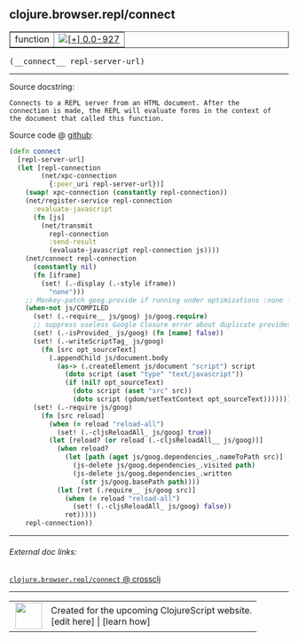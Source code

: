 ## clojure.browser.repl/connect



 <table border="1">
<tr>
<td>function</td>
<td><a href="https://github.com/cljsinfo/cljs-api-docs/tree/0.0-927"><img valign="middle" alt="[+] 0.0-927" title="Added in 0.0-927" src="https://img.shields.io/badge/+-0.0--927-lightgrey.svg"></a> </td>
</tr>
</table>


 <samp>
(__connect__ repl-server-url)<br>
</samp>

---





Source docstring:

```
Connects to a REPL server from an HTML document. After the
connection is made, the REPL will evaluate forms in the context of
the document that called this function.
```


Source code @ [github](https://github.com/clojure/clojurescript/blob/r3058/src/cljs/clojure/browser/repl.cljs#L112-L160):

```clj
(defn connect
  [repl-server-url]
  (let [repl-connection
        (net/xpc-connection
          {:peer_uri repl-server-url})]
    (swap! xpc-connection (constantly repl-connection))
    (net/register-service repl-connection
      :evaluate-javascript
      (fn [js]
        (net/transmit
          repl-connection
          :send-result
          (evaluate-javascript repl-connection js))))
    (net/connect repl-connection
      (constantly nil)
      (fn [iframe]
        (set! (.-display (.-style iframe))
          "none")))
    ;; Monkey-patch goog.provide if running under optimizations :none - David
    (when-not js/COMPILED
      (set! (.-require__ js/goog) js/goog.require)
      ;; suppress useless Google Closure error about duplicate provides
      (set! (.-isProvided_ js/goog) (fn [name] false))
      (set! (.-writeScriptTag_ js/goog)
        (fn [src opt_sourceText]
          (.appendChild js/document.body
            (as-> (.createElement js/document "script") script
              (doto script (aset "type" "text/javascript"))
              (if (nil? opt_sourceText)
                (doto script (aset "src" src))
                (doto script (gdom/setTextContext opt_sourceText)))))))
      (set! (.-require js/goog)
        (fn [src reload]
          (when (= reload "reload-all")
            (set! (.-cljsReloadAll_ js/goog) true))
          (let [reload? (or reload (.-cljsReloadAll__ js/goog))]
            (when reload?
              (let [path (aget js/goog.dependencies_.nameToPath src)]
                (js-delete js/goog.dependencies_.visited path)
                (js-delete js/goog.dependencies_.written
                  (str js/goog.basePath path))))
            (let [ret (.require__ js/goog src)]
              (when (= reload "reload-all")
                (set! (.-cljsReloadAll_ js/goog) false))
              ret)))))
    repl-connection))
```

<!--
Repo - tag - source tree - lines:

 <pre>
clojurescript @ r3058
└── src
    └── cljs
        └── clojure
            └── browser
                └── <ins>[repl.cljs:112-160](https://github.com/clojure/clojurescript/blob/r3058/src/cljs/clojure/browser/repl.cljs#L112-L160)</ins>
</pre>

-->

---



###### External doc links:

[`clojure.browser.repl/connect` @ crossclj](http://crossclj.info/fun/clojure.browser.repl.cljs/connect.html)<br>

---

 <table>
<tr><td>
<img valign="middle" align="right" width="48px" src="http://i.imgur.com/Hi20huC.png">
</td><td>
Created for the upcoming ClojureScript website.<br>
[edit here] | [learn how]
</td></tr></table>

[edit here]:https://github.com/cljsinfo/cljs-api-docs/blob/master/cljsdoc/clojure.browser.repl/connect.cljsdoc
[learn how]:https://github.com/cljsinfo/cljs-api-docs/wiki/cljsdoc-files

<!--

This information was too distracting to show to readers, but I'll leave it
commented here since it is helpful to:

- pretty-print the data used to generate this document
- and show how to retrieve that data



The API data for this symbol:

```clj
{:ns "clojure.browser.repl",
 :name "connect",
 :signature ["[repl-server-url]"],
 :history [["+" "0.0-927"]],
 :type "function",
 :full-name-encode "clojure.browser.repl/connect",
 :source {:code "(defn connect\n  [repl-server-url]\n  (let [repl-connection\n        (net/xpc-connection\n          {:peer_uri repl-server-url})]\n    (swap! xpc-connection (constantly repl-connection))\n    (net/register-service repl-connection\n      :evaluate-javascript\n      (fn [js]\n        (net/transmit\n          repl-connection\n          :send-result\n          (evaluate-javascript repl-connection js))))\n    (net/connect repl-connection\n      (constantly nil)\n      (fn [iframe]\n        (set! (.-display (.-style iframe))\n          \"none\")))\n    ;; Monkey-patch goog.provide if running under optimizations :none - David\n    (when-not js/COMPILED\n      (set! (.-require__ js/goog) js/goog.require)\n      ;; suppress useless Google Closure error about duplicate provides\n      (set! (.-isProvided_ js/goog) (fn [name] false))\n      (set! (.-writeScriptTag_ js/goog)\n        (fn [src opt_sourceText]\n          (.appendChild js/document.body\n            (as-> (.createElement js/document \"script\") script\n              (doto script (aset \"type\" \"text/javascript\"))\n              (if (nil? opt_sourceText)\n                (doto script (aset \"src\" src))\n                (doto script (gdom/setTextContext opt_sourceText)))))))\n      (set! (.-require js/goog)\n        (fn [src reload]\n          (when (= reload \"reload-all\")\n            (set! (.-cljsReloadAll_ js/goog) true))\n          (let [reload? (or reload (.-cljsReloadAll__ js/goog))]\n            (when reload?\n              (let [path (aget js/goog.dependencies_.nameToPath src)]\n                (js-delete js/goog.dependencies_.visited path)\n                (js-delete js/goog.dependencies_.written\n                  (str js/goog.basePath path))))\n            (let [ret (.require__ js/goog src)]\n              (when (= reload \"reload-all\")\n                (set! (.-cljsReloadAll_ js/goog) false))\n              ret)))))\n    repl-connection))",
          :title "Source code",
          :repo "clojurescript",
          :tag "r3058",
          :filename "src/cljs/clojure/browser/repl.cljs",
          :lines [112 160]},
 :full-name "clojure.browser.repl/connect",
 :docstring "Connects to a REPL server from an HTML document. After the\nconnection is made, the REPL will evaluate forms in the context of\nthe document that called this function."}

```

Retrieve the API data for this symbol:

```clj
;; from Clojure REPL
(require '[clojure.edn :as edn])
(-> (slurp "https://raw.githubusercontent.com/cljsinfo/cljs-api-docs/catalog/cljs-api.edn")
    (edn/read-string)
    (get-in [:symbols "clojure.browser.repl/connect"]))
```

-->
